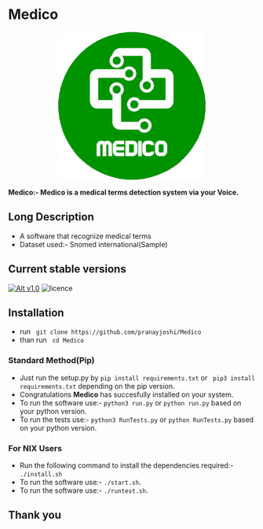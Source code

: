 # Medico
<p align="center">
  <img width="300" height="300" src="/img/medico_round.png">
</p>

**Medico:- Medico is a medical terms detection system via your Voice.**

## Long Description
* A software that recognize medical terms
* Dataset used:- Snomed international(Sample)

## Current stable versions
[![Alt v1.0](https://img.shields.io/badge/release--1.0-ok-green.svg)](https://github.com/pranayteaches/Speech_recognition/releases/tag/1.0)  ![licence](https://img.shields.io/github/license/mashape/apistatus.svg)

## Installation

* run ``` git clone https://github.com/pranayjoshi/Medico```
* than run ``` cd Medico```

### Standard Method(Pip)
* Just run the setup.py by ``` pip install requirements.txt ``` or ``` pip3 install requirements.txt``` depending on the pip version.
* Congratulations **Medico** has succesfully installed on your system.
* To run the software use:- ```python3 run.py``` or ```python run.py``` based on your python version.
* To run the tests use:- ```python3 RunTests.py``` or ```python RunTests.py``` based on your python version.

### For NIX Users
* Run the following command to install the dependencies required:- ```./install.sh```
* To run the software use:- ```./start.sh```.
* To run the software use:- ```./runtest.sh```.

## Thank you

